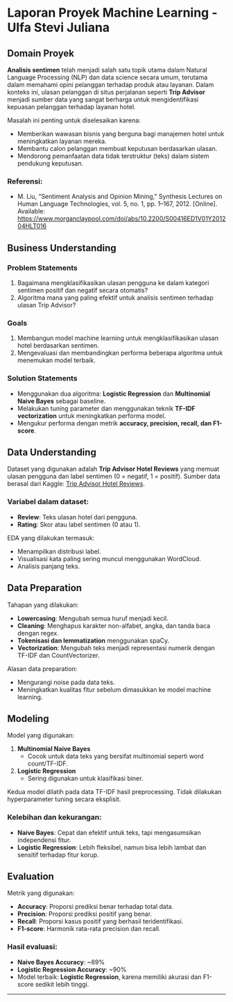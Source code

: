 
# Laporan Proyek Machine Learning - Ulfa Stevi Juliana

## Domain Proyek

**Analisis sentimen** telah menjadi salah satu topik utama dalam Natural Language Processing (NLP) dan data science secara umum, terutama dalam memahami opini pelanggan terhadap produk atau layanan. Dalam konteks ini, ulasan pelanggan di situs perjalanan seperti **Trip Advisor** menjadi sumber data yang sangat berharga untuk mengidentifikasi kepuasan pelanggan terhadap layanan hotel.

Masalah ini penting untuk diselesaikan karena:
- Memberikan wawasan bisnis yang berguna bagi manajemen hotel untuk meningkatkan layanan mereka.
- Membantu calon pelanggan membuat keputusan berdasarkan ulasan.
- Mendorong pemanfaatan data tidak terstruktur (teks) dalam sistem pendukung keputusan.

### Referensi:
- M. Liu, “Sentiment Analysis and Opinion Mining,” Synthesis Lectures on Human Language Technologies, vol. 5, no. 1, pp. 1–167, 2012. [Online]. Available: https://www.morganclaypool.com/doi/abs/10.2200/S00416ED1V01Y201204HLT016

## Business Understanding

### Problem Statements
1. Bagaimana mengklasifikasikan ulasan pengguna ke dalam kategori sentimen positif dan negatif secara otomatis?
2. Algoritma mana yang paling efektif untuk analisis sentimen terhadap ulasan Trip Advisor?

### Goals
1. Membangun model machine learning untuk mengklasifikasikan ulasan hotel berdasarkan sentimen.
2. Mengevaluasi dan membandingkan performa beberapa algoritma untuk menemukan model terbaik.

### Solution Statements
- Menggunakan dua algoritma: **Logistic Regression** dan **Multinomial Naive Bayes** sebagai baseline.
- Melakukan tuning parameter dan menggunakan teknik **TF-IDF vectorization** untuk meningkatkan performa model.
- Mengukur performa dengan metrik **accuracy, precision, recall, dan F1-score**.

## Data Understanding

Dataset yang digunakan adalah **Trip Advisor Hotel Reviews** yang memuat ulasan pengguna dan label sentimen (0 = negatif, 1 = positif). Sumber data berasal dari Kaggle: [Trip Advisor Hotel Reviews](https://www.kaggle.com/datasets/andrewmvd/trip-advisor-hotel-reviews).

### Variabel dalam dataset:
- **Review**: Teks ulasan hotel dari pengguna.
- **Rating**: Skor atau label sentimen (0 atau 1).

EDA yang dilakukan termasuk:
- Menampilkan distribusi label.
- Visualisasi kata paling sering muncul menggunakan WordCloud.
- Analisis panjang teks.

## Data Preparation

Tahapan yang dilakukan:
- **Lowercasing**: Mengubah semua huruf menjadi kecil.
- **Cleaning**: Menghapus karakter non-alfabet, angka, dan tanda baca dengan regex.
- **Tokenisasi dan lemmatization** menggunakan spaCy.
- **Vectorization**: Mengubah teks menjadi representasi numerik dengan TF-IDF dan CountVectorizer.

Alasan data preparation:
- Mengurangi noise pada data teks.
- Meningkatkan kualitas fitur sebelum dimasukkan ke model machine learning.

## Modeling

Model yang digunakan:
1. **Multinomial Naive Bayes**
   - Cocok untuk data teks yang bersifat multinomial seperti word count/TF-IDF.
2. **Logistic Regression**
   - Sering digunakan untuk klasifikasi biner.

Kedua model dilatih pada data TF-IDF hasil preprocessing. Tidak dilakukan hyperparameter tuning secara eksplisit.

### Kelebihan dan kekurangan:
- **Naive Bayes**: Cepat dan efektif untuk teks, tapi mengasumsikan independensi fitur.
- **Logistic Regression**: Lebih fleksibel, namun bisa lebih lambat dan sensitif terhadap fitur korup.

## Evaluation

Metrik yang digunakan:
- **Accuracy**: Proporsi prediksi benar terhadap total data.
- **Precision**: Proporsi prediksi positif yang benar.
- **Recall**: Proporsi kasus positif yang berhasil teridentifikasi.
- **F1-score**: Harmonik rata-rata precision dan recall.

### Hasil evaluasi:
- **Naive Bayes Accuracy**: ~89%
- **Logistic Regression Accuracy**: ~90%
- Model terbaik: **Logistic Regression**, karena memiliki akurasi dan F1-score sedikit lebih tinggi.

---
